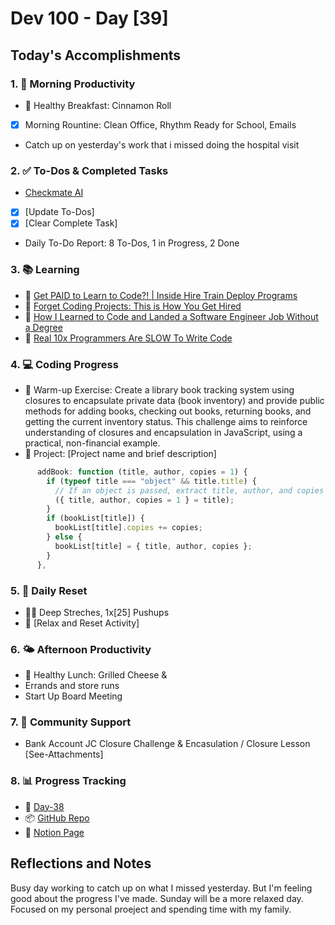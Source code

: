 # Dev 100 - Day [39]

## Today's Accomplishments

### 1. 🌅 Morning Productivity

- 🍳 Healthy Breakfast: Cinnamon Roll
- [x] Morning Rountine: Clean Office, Rhythm Ready for School, Emails
- Catch up on yesterday's work that i missed doing the hospital visit

### 2. ✅ To-Dos & Completed Tasks

- [Checkmate AI](https://checkmate-ai.vercel.app/)
- [X] [Update To-Dos]
- [X] [Clear Complete Task]
- Daily To-Do Report: 8 To-Dos, 1 in Progress, 2 Done

### 3. 📚 Learning

- 🔗 [Get PAID to Learn to Code?! | Inside Hire Train Deploy Programs](https://www.youtube.com/watch?v=PMJFxBG3jpw)
- 🔗 [Forget Coding Projects: This is How You Get Hired](https://www.youtube.com/watch?v=i-NbPi4x_ao)
- 🔗 [How I Learned to Code and Landed a Software Engineer Job Without a Degree](https://www.youtube.com/watch?v=qkDD4jALCqE)
- 🔗 [Real 10x Programmers Are SLOW To Write Code](https://www.youtube.com/watch?v=2ClljZaK6_A)

### 4. 💻 Coding Progress

- 🧠 Warm-up Exercise: Create a library book tracking system using closures to encapsulate private data (book inventory) and provide public methods for adding books, checking out books, returning books, and getting the current inventory status. This challenge aims to reinforce understanding of closures and encapsulation in JavaScript, using a practical, non-financial example.
- 🦺 Project: [Project name and brief description]

```javascript
      addBook: function (title, author, copies = 1) {
        if (typeof title === "object" && title.title) {
          // If an object is passed, extract title, author, and copies
          ({ title, author, copies = 1 } = title);
        }
        if (bookList[title]) {
          bookList[title].copies += copies;
        } else {
          bookList[title] = { title, author, copies };
        }
      },
```

### 5. 🔄 Daily Reset

- 🏋️‍♂️ Deep Streches, 1x[25] Pushups
- 🧘 [Relax and Reset Activity]

### 6. 🌤️ Afternoon Productivity

- 🍱 Healthy Lunch: Grilled Cheese & 
- Errands and store runs
- Start Up Board Meeting

### 7. 🤝 Community Support

- Bank Account JC Closure Challenge & Encasulation / Closure Lesson [See-Attachments]

### 8. 📊 Progress Tracking

- 🏫 [Day-38]([URL-to-daily-log](https://www.skool.com/universityofcode/dev-100-day-38))
- 📦 [GitHub Repo](https://github.com/Digitl-Alchemyst/dev100/blob/main/Day-38/day38.md)
- 📄 [Notion Page](https://liberating-galley-48d.notion.site/Dev100-Coding-Lifestyle-Challenge-a85ec9fba3ce41f3b29d581a1a85d92b?pvs=4)

## Reflections and Notes

Busy day working to catch up on what I missed yesterday. But I'm feeling good about the progress I've made. Sunday will be a more relaxed day. Focused on my personal proeject and spending time with my family.

